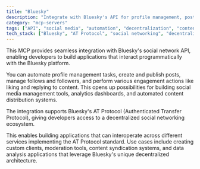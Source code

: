 ```yaml
---
title: "Bluesky"
description: "Integrate with Bluesky's API for profile management, posting, following, and engagement actions."
category: "mcp-servers"
tags: ["API", "social media", "automation", "decentralization", "content management"]
tech_stack: ["Bluesky", "AT Protocol", "social networking", "decentralized systems", "API integration"]
---
```


This MCP provides seamless integration with Bluesky's social network API, enabling developers to build applications that interact programmatically with the Bluesky platform. 

You can automate profile management tasks, create and publish posts, manage follows and followers, and perform various engagement actions like liking and replying to content. This opens up possibilities for building social media management tools, analytics dashboards, and automated content distribution systems.

The integration supports Bluesky's AT Protocol (Authenticated Transfer Protocol), giving developers access to a decentralized social networking ecosystem. 

This enables building applications that can interoperate across different services implementing the AT Protocol standard. Use cases include creating custom clients, moderation tools, content syndication systems, and data analysis applications that leverage Bluesky's unique decentralized architecture.